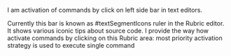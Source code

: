 I am activation of commands by click on left side bar in text editors.

Currently this bar is known as #textSegmentIcons ruler in the Rubric editor. It shows various iconic tips about source code. 
I provide the way how activate commands by clicking on this Rubric area: most priority activation strategy is used to execute single command